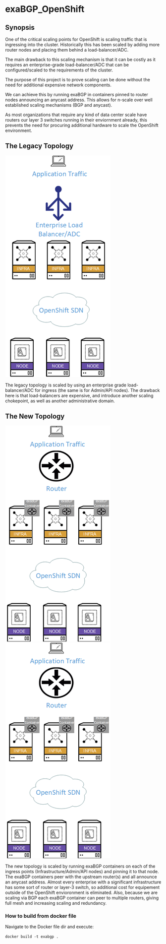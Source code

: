 # exaBGP_OpenShift

## Synopsis
One of the critical scaling points for OpenShift is scaling traffic that is ingressing into the cluster.  Historically this has been scaled by adding more router nodes and placing them behind a load-balancer/ADC.

The main drawback to this scaling mechanism is that it can be costly as it requires an enterprise-grade load-balancer/ADC that can be configured/scaled to the requirements of the cluster.

The purpose of this project is to prove scaling can be done without the need for additional expensive network components.

We can achieve this by running exaBGP in containers pinned to router nodes announcing an anycast address.  This allows for n-scale over well established scaling mechanisms (BGP and anycast).

As most organizations that require any kind of data center scale have routers our layer 3 switches running in their enviornment already, this prevents the need for procuring additional hardware to scale the OpenShift environment.

## The Legacy Topology

![](images/scaling_with_adc.png)

The legacy topology is scaled by using an enterprise grade load-balancer/ADC for ingress (the same is for Admin/API nodes).  The drawback here is that load-balancers are expensive, and introduce another scaling chokepoint, as well as another administrative domain.

## The New Topology

![](images/scaling_with_exa.png)![](images/scaling_with_exa.png)

The new topology is scaled by running exaBGP containers on each of the ingress points (Infrastructure/Admin/API nodes) and pinning it to that node.  The exaBGP containers peer with the upstream router(s) and all announce an anycast address.  Almost every enterprise with a significant infrastructure has some sort of router or layer-3 switch, so additional cost for equipement outside of the OpenShift envioronment is eliminated.  Also, because we are scaling via BGP each exaBGP container can peer to multiple routers, giving full mesh and increasing scaling and redundancy.

### How to build from docker file
Navigate to the Docker file dir and execute:

`docker build -t exabgp .`